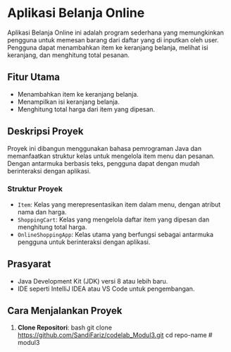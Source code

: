 # Aplikasi Belanja Online

Aplikasi Belanja Online ini adalah program sederhana yang memungkinkan pengguna untuk memesan barang dari daftar yang di inputkan oleh user. Pengguna dapat menambahkan item ke keranjang belanja, melihat isi keranjang, dan menghitung total pesanan.

## Fitur Utama
- Menambahkan item ke keranjang belanja.
- Menampilkan isi keranjang belanja.
- Menghitung total harga dari item yang dipesan.

## Deskripsi Proyek

Proyek ini dibangun menggunakan bahasa pemrograman Java dan memanfaatkan struktur kelas untuk mengelola item menu dan pesanan. Dengan antarmuka berbasis teks, pengguna dapat dengan mudah berinteraksi dengan aplikasi.

### Struktur Proyek
- `Item`: Kelas yang merepresentasikan item dalam menu, dengan atribut nama dan harga.
- `ShoppingCart`: Kelas yang mengelola daftar item yang dipesan dan menghitung total harga.
- `OnlineShoppingApp`: Kelas utama yang berfungsi sebagai antarmuka pengguna untuk berinteraksi dengan aplikasi.

## Prasyarat
- Java Development Kit (JDK) versi 8 atau lebih baru.
- IDE seperti IntelliJ IDEA atau VS Code untuk pengembangan.

## Cara Menjalankan Proyek

1. **Clone Repositori**:
   bash
   git clone https://github.com/SandiFariz/codelab_Modul3.git
   cd repo-name
#   m o d u l 3  
 